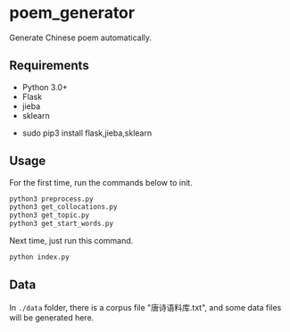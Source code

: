 # poem_generator

Generate Chinese poem automatically.

## Requirements

* Python 3.0+
* Flask
* jieba
* sklearn

- sudo pip3 install flask,jieba,sklearn

## Usage

For the first time, run the commands below to init.

```bash
python3 preprocess.py
python3 get_collocations.py
python3 get_topic.py
python3 get_start_words.py
```

Next time, just run this command.

```bash
python index.py
```

## Data

In `./data` folder, there is a corpus file "唐诗语料库.txt", and some data files will be generated here.
